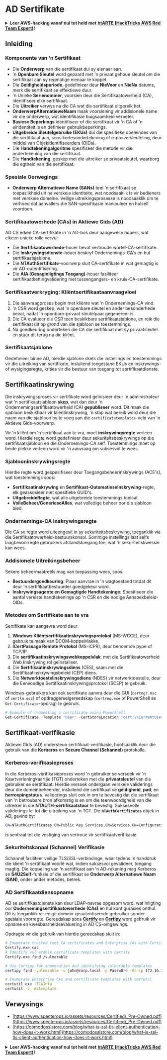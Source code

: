 # AD Sertifikate

<details>

<summary><strong>Leer AWS-hacking vanaf nul tot held met</strong> <a href="https://training.hacktricks.xyz/courses/arte"><strong>htARTE (HackTricks AWS Red Team Expert)</strong></a><strong>!</strong></summary>

Ander maniere om HackTricks te ondersteun:

* As jy wil sien dat jou **maatskappy geadverteer word in HackTricks** of **HackTricks aflaai in PDF-formaat** Kyk na die [**INSKRYWINGSPLANNE**](https://github.com/sponsors/carlospolop)!
* Kry die [**amptelike PEASS & HackTricks swag**](https://peass.creator-spring.com)
* Ontdek [**Die PEASS Familie**](https://opensea.io/collection/the-peass-family), ons versameling eksklusiewe [**NFTs**](https://opensea.io/collection/the-peass-family)
* **Sluit aan by die** 💬 [**Discord-groep**](https://discord.gg/hRep4RUj7f) of die [**telegram-groep**](https://t.me/peass) of **volg** ons op **Twitter** 🐦 [**@carlospolopm**](https://twitter.com/hacktricks_live)**.**
* **Deel jou haktruuks deur PR's in te dien by die** [**HackTricks**](https://github.com/carlospolop/hacktricks) en [**HackTricks Cloud**](https://github.com/carlospolop/hacktricks-cloud) github-opslag.

</details>

## Inleiding

### Komponente van 'n Sertifikaat

- Die **Onderwerp** van die sertifikaat dui sy eienaar aan.
- 'n **Openbare Sleutel** word gepaard met 'n privaat gehoue sleutel om die sertifikaat aan sy regmatige eienaar te koppel.
- Die **Geldigheidsperiode**, gedefinieer deur **NieVoor** en **NieNa** datums, merk die sertifikaat se effektiewe duur.
- 'n Unieke **Serienommer**, voorsien deur die Sertifikaatowerheid (CA), identifiseer elke sertifikaat.
- Die **Uitreiker** verwys na die CA wat die sertifikaat uitgereik het.
- **OnderwerpAlternatieweNaam** maak voorsiening vir addisionele name vir die onderwerp, wat identifikasie buigsaamheid verbeter.
- **Basiese Beperkings** identifiseer of die sertifikaat vir 'n CA of 'n eindentiteit is en definieer gebruikbeperkings.
- **Uitgebreide Sleutelgebruike (EKUs)** dui die spesifieke doeleindes van die sertifikaat aan, soos kodesondertekening of e-posversleuteling, deur middel van Objekidentifiseerders (OIDs).
- Die **Handtekeningalgoritme** spesifiseer die metode vir die ondertekening van die sertifikaat.
- Die **Handtekening**, geskep met die uitreiker se privaatsleutel, waarborg die egtheid van die sertifikaat.

### Spesiale Oorwegings

- **Onderwerp Alternatiewe Name (SANs)** brei 'n sertifikaat se toepaslikheid uit na verskeie identiteite, wat noodsaaklik is vir bedieners met verskeie domeine. Veilige uitreikingsprosesse is noodsaaklik om te verhoed dat aanvallers die SAN-spesifikasie manipuleer en hulself voordoen.

### Sertifikaatowerhede (CAs) in Aktiewe Gids (AD)

AD CS erken CA-sertifikate in 'n AD-bos deur aangewese houers, wat elkeen unieke rolle vervul:

- Die **Sertifikaatowerhede**-houer bevat vertroude wortel-CA-sertifikate.
- Die **Inskrywingsdienste**-houer beskryf Ondernemings-CA's en hul sertifikaatsjablone.
- Die **NTAuthSertifikate**-voorwerp sluit CA-sertifikate in wat gemagtig is vir AD-outentifisering.
- Die **AIA (Gesaginligtings Toegang)**-houer fasiliteer sertifikaatkettingvalidering met tussengangers- en kruis-CA-sertifikate.

### Sertifikaatverkryging: Kliëntsertifikaataanvraagvloei

1. Die aanvraagproses begin met kliënte wat 'n Ondernemings-CA vind.
2. 'n CSR word geskep, wat 'n openbare sleutel en ander besonderhede bevat, nadat 'n openbare-privaat sleutelpaar gegenereer is.
3. Die CA evalueer die CSR teen beskikbare sertifikaatsjablone, en reik die sertifikaat uit op grond van die sjabloon se toestemmings.
4. Na goedkeuring onderteken die CA die sertifikaat met sy privaatsleutel en stuur dit terug na die kliënt.

### Sertifikaatsjablone

Gedefinieer binne AD, hierdie sjablone skets die instellings en toestemmings vir die uitreiking van sertifikate, insluitend toegestane EKUs en inskrywings- of wysigingsregte, krities vir die bestuur van toegang tot sertifikaatdienste.

## Sertifikaatinskrywing

Die inskrywingsproses vir sertifikate word geïnisieer deur 'n administrateur wat 'n sertifikaatsjabloon **skep**, wat dan deur 'n Ondernemingsertifikaatowerheid (CA) **gepubliseer** word. Dit maak die sjabloon beskikbaar vir kliëntinskrywing, 'n stap wat bereik word deur die naam van die sjabloon by te voeg aan die `certificatetemplates`-veld van 'n Aktiewe Gids-voorwerp.

Vir 'n kliënt om 'n sertifikaat aan te vra, moet **inskrywingsregte** verleen word. Hierdie regte word gedefinieer deur sekuriteitsbeskrywings op die sertifikaatsjabloon en die Ondernemings-CA self. Toestemmings moet op beide plekke verleen word vir 'n aanvraag om suksesvol te wees.

### Sjablooninskrywingsregte

Hierdie regte word gespesifiseer deur Toegangsbeheerinskrywings (ACE's), wat toestemmings soos:
- **Sertifikaatinskrywing** en **Sertifikaat-OutomatieseInskrywing**-regte, elk geassosieer met spesifieke GUID's.
- **UitgebreideRegte**, wat alle uitgebreide toestemmings toelaat.
- **VolleBeheer/GenerieseAlles**, wat volledige beheer oor die sjabloon bied.

### Ondernemings-CA Inskrywingsregte

Die CA se regte word uiteengesit in sy sekuriteitsbeskrywing, toeganklik via die Sertifikaatowerheid-bestuurskonsol. Sommige instellings laat selfs laagbevoorregte gebruikers afstandstoegang toe, wat 'n sekuriteitskwessie kan wees.

### Addisionele Uitreikingsbeheer

Sekere beheermaatreëls mag van toepassing wees, soos:
- **Bestuurdergoedkeuring**: Plaas aanvrae in 'n wagtoestand totdat dit deur 'n sertifikaatbestuurder goedgekeur word.
- **Inskrywingsagente en Gemagtigde Handtekeninge**: Spesifiseer die aantal vereiste handtekeninge op 'n CSR en die nodige Aansoekbeleid-OIDs.

### Metodes om Sertifikate aan te vra

Sertifikate kan aangevra word deur:
1. **Windows Kliëntsertifikaatinskrywingsprotokol** (MS-WCCE), deur gebruik te maak van DCOM-koppelvlakke.
2. **ICertPassage Remote Protokol** (MS-ICPR), deur benoemde pype of TCP/IP.
3. Die **sertifikaatinskrywingswebkoppelvlak**, met die Sertifikaatowerheid Web Inskrywing rol geïnstalleer.
4. Die **Sertifikaatinskrywingsdiens** (CES), saam met die Sertifikaatinskrywingsbeleid (CEP) diens.
5. Die **Netwerktoestelinskrywingsdiens** (NDES) vir netwerktoestelle, deur die Eenvoudige Sertifikaatinskrywingsprotokol (SCEP) te gebruik.

Windows-gebruikers kan ook sertifikate aanvra deur die GUI (`certmgr.msc` of `certlm.msc`) of opdraggereelgereedskap (`certreq.exe` of PowerShell se `Get-Certificate`-opdrag) te gebruik.
```powershell
# Example of requesting a certificate using PowerShell
Get-Certificate -Template "User" -CertStoreLocation "cert:\\CurrentUser\\My"
```
## Sertifikaat-verifikasie

Aktiewe Gids (AD) ondersteun sertifikaat-verifikasie, hoofsaaklik deur die gebruik van die **Kerberos** en **Secure Channel (Schannel)** protokolle.

### Kerberos-verifikasieproses

In die Kerberos-verifikasieproses word 'n gebruiker se versoek vir 'n Kaartverleningkaartjie (TGT) onderteken met die **privaatsleutel** van die gebruiker se sertifikaat. Hierdie versoek ondergaan verskeie validerings deur die domeinbeheerder, insluitend die sertifikaat se **geldigheid**, **pad**, en **herroepingstatus**. Validerings sluit ook in om te bevestig dat die sertifikaat van 'n betroubare bron afkomstig is en om die teenwoordigheid van die uitreiker in die **NTAUTH-sertifikaatstoor** te bevestig. Suksesvolle validerings lei tot die uitreiking van 'n TGT. Die **`NTAuthCertificates`** objek in AD, gevind by:
```bash
CN=NTAuthCertificates,CN=Public Key Services,CN=Services,CN=Configuration,DC=<domain>,DC=<com>
```
is sentraal tot die vestiging van vertroue vir sertifikaatverifikasie.

### Sekuriteitskanaal (Schannel) Verifikasie

Schannel fasiliteer veilige TLS/SSL-verbindinge, waar tydens 'n handdruk die klient 'n sertifikaat voorlê wat, indien suksesvol gevalideer, toegang magtig. Die koppeling van 'n sertifikaat aan 'n AD-rekening mag Kerberos se **S4U2Self**-funksie of die sertifikaat se **Onderwerp Alternatiewe Naam (SAN)**, onder ander metodes, betrek.

### AD Sertifikaatdiensopname

AD se sertifikaatdienste kan deur LDAP-navrae opgesom word, wat inligting oor **Ondernemingsertifikaatowerhede (CAs)** en hul konfigurasies onthul. Dit is toeganklik vir enige domein-geautentiseerde gebruiker sonder spesiale voorregte. Gereedskap soos **[Certify](https://github.com/GhostPack/Certify)** en **[Certipy](https://github.com/ly4k/Certipy)** word gebruik vir opname en kwesbaarheidsevaluering in AD CS-omgewings.

Opdragte vir die gebruik van hierdie gereedskap sluit in:
```bash
# Enumerate trusted root CA certificates and Enterprise CAs with Certify
Certify.exe cas
# Identify vulnerable certificate templates with Certify
Certify.exe find /vulnerable

# Use Certipy for enumeration and identifying vulnerable templates
certipy find -vulnerable -u john@corp.local -p Passw0rd -dc-ip 172.16.126.128

# Enumerate Enterprise CAs and certificate templates with certutil
certutil.exe -TCAInfo
certutil -v -dstemplate
```
## Verwysings

* [https://www.specterops.io/assets/resources/Certified\_Pre-Owned.pdf](https://www.specterops.io/assets/resources/Certified\_Pre-Owned.pdf)
* [https://comodosslstore.com/blog/what-is-ssl-tls-client-authentication-how-does-it-work.html](https://comodosslstore.com/blog/what-is-ssl-tls-client-authentication-how-does-it-work.html)

<details>

<summary><strong>Leer AWS-hacking vanaf nul tot held met</strong> <a href="https://training.hacktricks.xyz/courses/arte"><strong>htARTE (HackTricks AWS Red Team Expert)</strong></a><strong>!</strong></summary>

Ander maniere om HackTricks te ondersteun:

* As jy wil sien dat jou **maatskappy geadverteer word in HackTricks** of **HackTricks aflaai in PDF-formaat** Kyk na die [**INSKRYWINGSPLANNE**](https://github.com/sponsors/carlospolop)!
* Kry die [**amptelike PEASS & HackTricks swag**](https://peass.creator-spring.com)
* Ontdek [**Die PEASS Familie**](https://opensea.io/collection/the-peass-family), ons versameling eksklusiewe [**NFT's**](https://opensea.io/collection/the-peass-family)
* **Sluit aan by die** 💬 [**Discord-groep**](https://discord.gg/hRep4RUj7f) of die [**telegram-groep**](https://t.me/peass) of **volg** ons op **Twitter** 🐦 [**@carlospolopm**](https://twitter.com/hacktricks_live)**.**
* **Deel jou haktruuks deur PR's in te dien by die** [**HackTricks**](https://github.com/carlospolop/hacktricks) en [**HackTricks Cloud**](https://github.com/carlospolop/hacktricks-cloud) github-opslag. 

</details>
